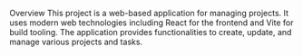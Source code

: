 Overview
This project is a web-based application for managing projects. It uses modern web technologies including React for the frontend and Vite for build tooling. The application provides functionalities to create, update, and manage various projects and tasks.
